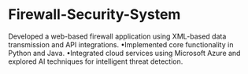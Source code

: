 # Firewall-Security-System
Developed a web-based firewall application using XML-based data transmission and API integrations. •Implemented core functionality in Python and Java. •Integrated cloud services using Microsoft Azure and explored AI techniques for intelligent threat detection.
